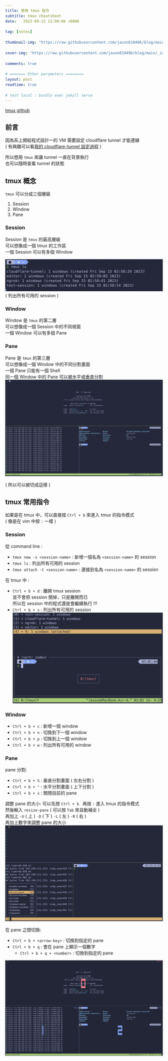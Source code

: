 ```yaml
---
title: 常用 tmux 指令
subtitle: tmux cheatsheet
date:   2023-09-15 12:00:00 +0800

tag: [notes]

thumbnail-img: "https://raw.githubusercontent.com/jason810496/blog/main/_images/20230915_tmux_preview.png" #1:1 (450:450)

cover-img: "https://raw.githubusercontent.com/jason810496/blog/main/_images/20230915_resize_pane.png"

comments: true

# ======= Other parameters ========
layout: post
readtime: true

# test local : bundle exec jekyll serve
---
```


[tmux github](https://github.com/tmux/tmux/wiki)

## 前言

因為系上開給程式設計一的 VM 需要設定 cloudflare tunnel 才能連線 <br>
( 有興趣可以看[我的 cloudflare-tunnel 設定過程]() ) <br>


所以想用 `tmux` 來讓 tunnel 一直在背景執行 <br>
也可以隨時查看 tunnel 的狀態 <br>

## tmux 概念

`tmux` 可以分成三個層級 <br>
1. Session
2. Window
3. Pane

### Session

Session 是 `tmux` 的最高層級 <br>
可以想像成一個 tmux 的工作區 <br>
一個 Session 可以有多個 Window <br>

![tmux ls : list session](https://raw.githubusercontent.com/jason810496/blog/main/_images/20230915_tmux_ls.png)
( 列出所有可用的 session )

### Window

Window 是 `tmux` 的第二層 <br>
可以想像成一個 Session 中的不同視窗 <br>
一個 Window 可以有多個 Pane <br>

### Pane

Pane 是 `tmux` 的第三層 <br>
可以想像成一個 Window 中的不同分割畫面 <br>
一個 Pane 只能有一個 Shell <br>
同一個 Window 中的 Pane 可以被水平或垂直分割 <br>
![tmux +s](https://raw.githubusercontent.com/jason810496/blog/main/_images/20230915_tmux_preview.png)

( 所以可以被切成這樣 )

## tmux 常用指令

如果是在 tmux 中，可以直接按 `Ctrl + b` 來進入 tmux 的指令模式 <br>
( 像是在 vim 中按 `:` 一樣 ) <br>

### Session

從 command line : <br>
- `tmux new -s <session-name>` : 新增一個名為 `<session-name>` 的 session
- `tmux ls` : 列出所有可用的 session
- `tmux attach -t <session-name>` : 連接到名為 `<session-name>` 的 session

在 tmux 中 : <br>
- `Ctrl + b + d` : 離開 tmux session <br>
    並不會把 session 關掉，只是離開而已 <br>
    所以在 session 中的程式還是會繼續執行 !!!
- `Ctrl + b + s` : 列出所有可用的 session
    ![tmux +s](https://raw.githubusercontent.com/jason810496/blog/main/_images/20230915_tmux_session.png)

### Window

- `Ctrl + b + c` : 新增一個 window
- `Ctrl + b + n` : 切換到下一個 window
- `Ctrl + b + p` : 切換到上一個 window
- `Ctrl + b + w` : 列出所有可用的 window

### Pane

pane 分割:
- `Ctrl + b + %` : 垂直分割畫面 ( 左右分割 )
- `Ctrl + b + "` : 水平分割畫面 ( 上下分割 )
- `Ctrl + b + x` : 關閉目前的 pane

調整 pane 的大小:
可以先按 `Ctrl + b ` 再按 `:` 進入 tmux 的指令模式 <br>
然後輸入 `resize-pane` ( 可以按 `Tab` 來自動補全 ) <br>
再加上 `-U` ( 上 ) `-D` ( 下 ) `-L` ( 左 ) `-R` ( 右 ) <br>
再加上數字來調整 pane 的大小 <br>
![resize-pane](https://raw.githubusercontent.com/jason810496/blog/main/_images/20230915_resize_pane.png)

在 pane 之間切換:
- `Ctrl + b + <arrow-key>` : 切換到指定的 pane
- `Ctrl + b + q` : 會在 pane 上顯示一個數字
    - `Ctrl + b + q + <number>` : 切換到指定的 pane

![pane ls](https://raw.githubusercontent.com/jason810496/blog/main/_images/20230915_pane_ls.png)